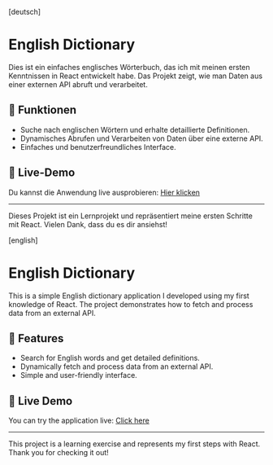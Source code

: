 [deutsch]

# English Dictionary

Dies ist ein einfaches englisches Wörterbuch, das ich mit meinen ersten Kenntnissen in React entwickelt habe. Das Projekt zeigt, wie man Daten aus einer externen API abruft und verarbeitet.

## 🌟 Funktionen

- Suche nach englischen Wörtern und erhalte detaillierte Definitionen.
- Dynamisches Abrufen und Verarbeiten von Daten über eine externe API.
- Einfaches und benutzerfreundliches Interface.

## 🚀 Live-Demo

Du kannst die Anwendung live ausprobieren: [Hier klicken](https://dannykoehlerpoetsch.github.io/dictionary-english/)

---

Dieses Projekt ist ein Lernprojekt und repräsentiert meine ersten Schritte mit React. Vielen Dank, dass du es dir ansiehst!

[english]

# English Dictionary

This is a simple English dictionary application I developed using my first knowledge of React. The project demonstrates how to fetch and process data from an external API.

## 🌟 Features

- Search for English words and get detailed definitions.
- Dynamically fetch and process data from an external API.
- Simple and user-friendly interface.

## 🚀 Live Demo

You can try the application live: [Click here](https://dannykoehlerpoetsch.github.io/dictionary-english/)

---

This project is a learning exercise and represents my first steps with React. Thank you for checking it out!
